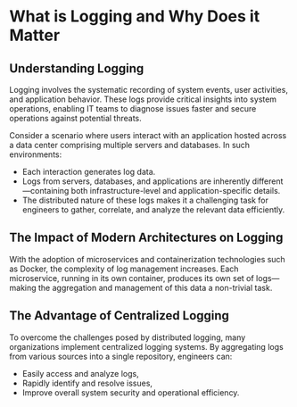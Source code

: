 # What is Logging and Why Does it Matter

## Understanding Logging

Logging involves the systematic recording of system events, user activities, and application behavior. These logs provide critical insights into system operations, enabling IT teams to diagnose issues faster and secure operations against potential threats.

Consider a scenario where users interact with an application hosted across a data center comprising multiple servers and databases. In such environments:

- Each interaction generates log data.
- Logs from servers, databases, and applications are inherently different—containing both infrastructure-level and application-specific details.
- The distributed nature of these logs makes it a challenging task for engineers to gather, correlate, and analyze the relevant data efficiently.

## The Impact of Modern Architectures on Logging

With the adoption of microservices and containerization technologies such as Docker, the complexity of log management increases. Each microservice, running in its own container, produces its own set of logs—making the aggregation and management of this data a non-trivial task.

## The Advantage of Centralized Logging

To overcome the challenges posed by distributed logging, many organizations implement centralized logging systems. By aggregating logs from various sources into a single repository, engineers can:

- Easily access and analyze logs,
- Rapidly identify and resolve issues,
- Improve overall system security and operational efficiency.
